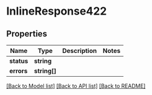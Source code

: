 # InlineResponse422

## Properties
Name | Type | Description | Notes
------------ | ------------- | ------------- | -------------
**status** | **string** |  |
**errors** | **string[]** |  |

[[Back to Model list]](../README.md#documentation-for-models) [[Back to API list]](../README.md#documentation-for-api-endpoints) [[Back to README]](../README.md)



